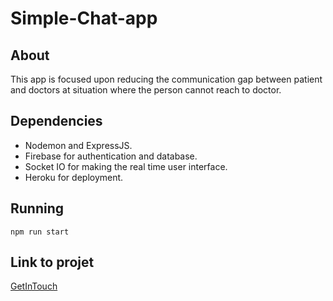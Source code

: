 # Simple-Chat-app

## About

This app is focused upon reducing the communication gap between patient and doctors at situation where the person cannot reach to doctor.

## Dependencies
- Nodemon and ExpressJS.
- Firebase for authentication and database.
- Socket IO for making the real time user interface.
- Heroku for deployment.

## Running 
```
npm run start
```

## Link to projet
[GetInTouch](https://simplechat998.herokuapp.com/)
